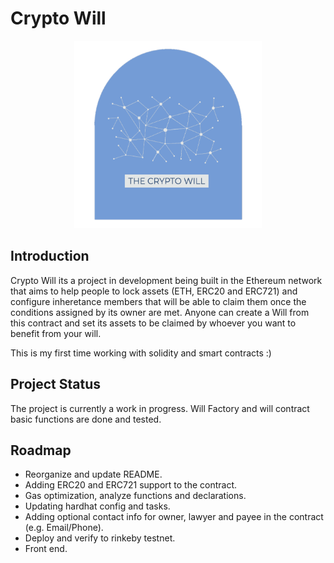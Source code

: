 # Crypto Will
<p align="center">
  <img 
    width="300"
    height="300"
    src="./images/Logo2.png?raw=true"
  >
  <text
    # Crypto Will
  >
</p>

##  Introduction

Crypto Will its a project in development being built in the Ethereum network that aims to help people to lock assets (ETH, ERC20 and ERC721) and configure inheretance members that will be able to claim them once the conditions assigned by its owner are met.
Anyone can create a Will from this contract and set its assets to be claimed by whoever you want to benefit from your will.

This is my first time working with solidity and smart contracts :)

## Project Status 

The project is currently a work in progress. Will Factory and will contract basic functions are done and tested.

## Roadmap

* Reorganize and update README.
* Adding ERC20 and ERC721 support to the contract.
* Gas optimization, analyze functions and declarations.
* Updating hardhat config and tasks.
* Adding optional contact info for owner, lawyer and payee in the contract (e.g. Email/Phone).
* Deploy and verify to rinkeby testnet.
* Front end.
